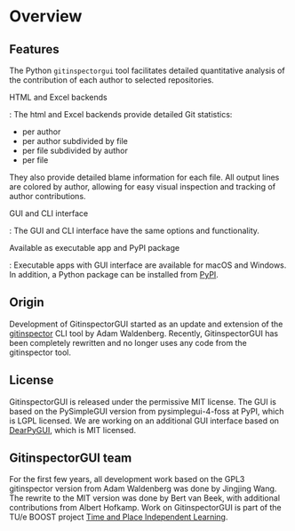 # Overview

## Features

The Python `gitinspectorgui` tool facilitates detailed quantitative analysis
of the contribution of each author to selected repositories.

HTML and Excel backends

: The html and Excel backends provide detailed Git statistics:

  - per author
  - per author subdivided by file
  - per file subdivided by author
  - per file

  They also provide detailed blame information for each file. All output lines
  are colored by author, allowing for easy visual inspection and tracking of
  author contributions.

GUI and CLI interface

: The GUI and CLI interface have the same options and functionality.

Available as executable app and PyPI package

: Executable apps with GUI interface are available for macOS and Windows. In
  addition, a Python package can be installed from [PyPI](https://pypi.org/project/gitinspectorgui/).

## Origin

Development of GitinspectorGUI started as an update and extension of the
[gitinspector](https://github.com/ejwa/gitinspector) CLI tool by Adam
Waldenberg. Recently, GitinspectorGUI has been completely rewritten and no
longer uses any code from the gitinspector tool.

## License

GitinspectorGUI is released under the permissive MIT license. The GUI is based
on the PySimpleGUI version from pysimplegui-4-foss at PyPI, which is LGPL
licensed. We are working on an additional GUI interface based on [DearPyGUI](https://github.com/hoffstadt/DearPyGui), which is MIT licensed.

## GitinspectorGUI team

For the first few years, all development work based on the GPL3 gitinspector
version from Adam Waldenberg was done by Jingjing Wang. The rewrite to the
MIT version was done by Bert van Beek, with additional contributions from Albert
Hofkamp. Work on GitinspectorGUI is part of the
TU/e BOOST project [Time and Place Independent Learning](https://boost.tue.nl/projects/ict-tools-to-support-tpil-in-project-groups/).

